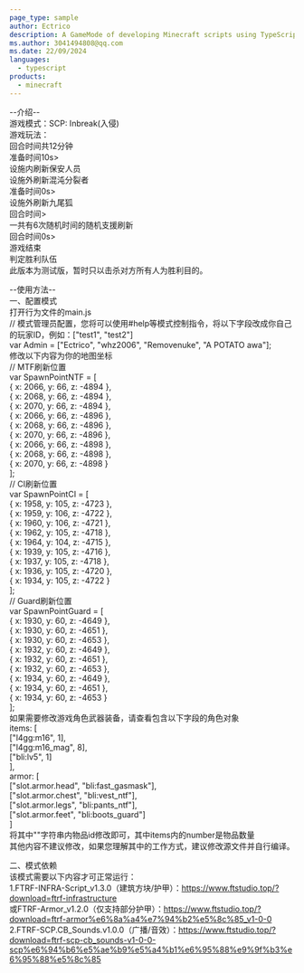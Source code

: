 ```yaml
---
page_type: sample
author: Ectrico
description: A GameMode of developing Minecraft scripts using TypeScript and a build process.
ms.author: 3041494808@qq.com
ms.date: 22/09/2024
languages:
  - typescript
products:
  - minecraft
---
```


--介绍--  
游戏模式：SCP: Inbreak(入侵)  
游戏玩法：  
回合时间共12分钟  
准备时间10s>  
设施内刷新保安人员  
设施外刷新混沌分裂者  
准备时间0s>  
设施外刷新九尾狐  
回合时间>  
一共有6次随机时间的随机支援刷新  
回合时间0s>  
游戏结束  
判定胜利队伍  
此版本为测试版，暂时只以击杀对方所有人为胜利目的。  
  
--使用方法--  
一、配置模式  
打开行为文件的main.js  
// 模式管理员配置，您将可以使用#help等模式控制指令，将以下字段改成你自己的玩家ID，例如：["test1", "test2"]  
var Admin = ["Ectrico", "whz2006", "Removenuke", "A POTATO awa"];  
修改以下内容为你的地图坐标  
// MTF刷新位置  
var SpawnPointNTF = [  
  { x: 2066, y: 66, z: -4894 },  
  { x: 2068, y: 66, z: -4894 },  
  { x: 2070, y: 66, z: -4894 },  
  { x: 2066, y: 66, z: -4896 },  
  { x: 2068, y: 66, z: -4896 },  
  { x: 2070, y: 66, z: -4896 },  
  { x: 2066, y: 66, z: -4898 },  
  { x: 2068, y: 66, z: -4898 },  
  { x: 2070, y: 66, z: -4898 }  
];  
// CI刷新位置  
var SpawnPointCI = [  
  { x: 1958, y: 105, z: -4723 },  
  { x: 1959, y: 106, z: -4722 },  
  { x: 1960, y: 106, z: -4721 },  
  { x: 1962, y: 105, z: -4718 },  
  { x: 1964, y: 104, z: -4715 },  
  { x: 1939, y: 105, z: -4716 },  
  { x: 1937, y: 105, z: -4718 },  
  { x: 1936, y: 105, z: -4720 },  
  { x: 1934, y: 105, z: -4722 }  
];  
// Guard刷新位置  
var SpawnPointGuard = [  
  { x: 1930, y: 60, z: -4649 },  
  { x: 1930, y: 60, z: -4651 },  
  { x: 1930, y: 60, z: -4653 },  
  { x: 1932, y: 60, z: -4649 },  
  { x: 1932, y: 60, z: -4651 },  
  { x: 1932, y: 60, z: -4653 },  
  { x: 1934, y: 60, z: -4649 },  
  { x: 1934, y: 60, z: -4651 },  
  { x: 1934, y: 60, z: -4653 }  
];  
如果需要修改游戏角色武器装备，请查看包含以下字段的角色对象  
  items: [  
    ["l4gg:m16", 1],  
    ["l4gg:m16_mag", 8],  
    ["bli:lv5", 1]  
  ],  
  armor: [  
    ["slot.armor.head", "bli:fast_gasmask"],  
    ["slot.armor.chest", "bli:vest_ntf"],  
    ["slot.armor.legs", "bli:pants_ntf"],  
    ["slot.armor.feet", "bli:boots_guard"]  
  ]  
将其中""字符串内物品id修改即可，其中items内的number是物品数量  
其他内容不建议修改，如果您理解其中的工作方式，建议修改源文件并自行编译。  
  
二、模式依赖  
该模式需要以下内容才可正常运行：  
1.FTRF-INFRA-Script_v1.3.0（建筑方块/护甲）：https://www.ftstudio.top/?download=ftrf-infrastructure  
  或FTRF-Armor_v1.2.0（仅支持部分护甲）：https://www.ftstudio.top/?download=ftrf-armor%e6%8a%a4%e7%94%b2%e5%8c%85_v1-0-0  
2.FTRF-SCP.CB_Sounds.v1.0.0（广播/音效）：https://www.ftstudio.top/?download=ftrf-scp-cb_sounds-v1-0-0-scp%e6%94%b6%e5%ae%b9%e5%a4%b1%e6%95%88%e9%9f%b3%e6%95%88%e5%8c%85  
